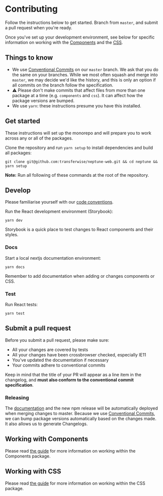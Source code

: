 # Contributing

Follow the instructions below to get started. Branch from `master`, and submit a pull request when you're ready.

Once you've set up your development environment, see below for specific information on working with the [Components](#working-with-components) and the [CSS](#working-with-css).

## Things to know

- We use [Conventional Commits](https://www.conventionalcommits.org) on our `master` branch. We ask that you do the same on your branches. While we most often squash and merge into `master`, we may decide we'd like the history, and this is only an option if all commits on the branch follow the specification.
- ️⚠️ Please don't make commits that affect files from more than one package at a time (e.g. `components` and `css`). It can affect how the package versions are bumped.
- We use `yarn`: these instructions presume you have this installed.

## Get started

These instructions will set up the monorepo and will prepare you to work across any or all of the packages.

Clone the repository and run `yarn setup` to install dependencies and build all packages:

```
git clone git@github.com:transferwise/neptune-web.git && cd neptune && yarn setup
```

**Note:** Run all following of these commands at the root of the repository.

## Develop

Please familiarise yourself with our [code conventions](CODESTYLE.md).

Run the React development environment (Storybook):

```
yarn dev
```

Storybook is a quick place to test changes to React components and their styles.

### Docs

Start a local nextjs documentation environment:

```
yarn docs
```

Remember to add documentation when adding or changes components or CSS.

### Test

Run React tests:

```
yarn test
```

## Submit a pull request

Before you submit a pull request, please make sure:

- All your changes are covered by tests
- All your changes have been crossbrowser checked, especially IE11
- You've updated the documentation if necessary
- Your commits adhere to conventional commits

Keep in mind that the title of your PR will appear as a line item in the changelog, and **must also conform to the conventional commit specification**.

### Releasing

The [documentation](https://transferwise.github.io/neptune-web) and the new npm release will be automatically deployed when merging changes to master. Because we use [Conventional Commits](https://www.conventionalcommits.org), we can bump package versions automatically based on the changes made. It also allows us to generate Changelogs.

## Working with Components

Please read [the guide](https://github.com/transferwise/neptune-web/blob/master/packages/components/CONTRIBUTING.md) for more information on working within the Components package.

## Working with CSS

Please read [the guide](https://github.com/transferwise/neptune-web/blob/master/packages/css/CONTRIBUTING.md) for more information on working within the CSS package.
